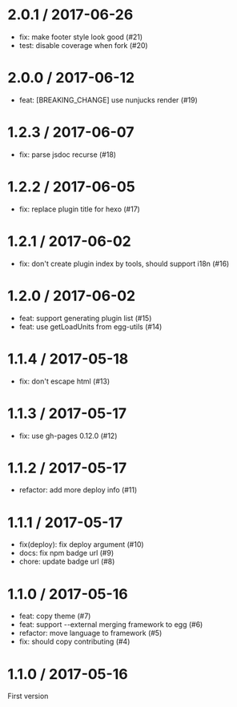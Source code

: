 
2.0.1 / 2017-06-26
==================

  * fix: make footer style look good (#21)
  * test: disable coverage when fork (#20)

2.0.0 / 2017-06-12
==================

  * feat: [BREAKING_CHANGE] use nunjucks render (#19)

1.2.3 / 2017-06-07
==================

  * fix: parse jsdoc recurse (#18)

1.2.2 / 2017-06-05
==================

  * fix: replace plugin title for hexo (#17)

1.2.1 / 2017-06-02
==================

  * fix: don't create plugin index by tools, should support i18n (#16)

1.2.0 / 2017-06-02
==================

  * feat: support generating plugin list (#15)
  * feat: use getLoadUnits from egg-utils (#14)

1.1.4 / 2017-05-18
==================

  * fix: don't escape html (#13)

1.1.3 / 2017-05-17
==================

  * fix: use gh-pages 0.12.0 (#12)

1.1.2 / 2017-05-17
==================

  * refactor: add more deploy info (#11)

1.1.1 / 2017-05-17
==================

  * fix(deploy): fix deploy argument (#10)
  * docs: fix npm badge url (#9)
  * chore: update badge url (#8)

1.1.0 / 2017-05-16
==================

  * feat: copy theme (#7)
  * feat: support --external merging framework to egg (#6)
  * refactor: move language to framework (#5)
  * fix: should copy contributing (#4)

1.1.0 / 2017-05-16
==================

First version

